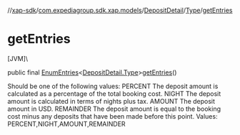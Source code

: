 //[xap-sdk](../../../../index.md)/[com.expediagroup.sdk.xap.models](../../index.md)/[DepositDetail](../index.md)/[Type](index.md)/[getEntries](get-entries.md)

# getEntries

[JVM]\

public final [EnumEntries](https://kotlinlang.org/api/latest/jvm/stdlib/kotlin.enums/-enum-entries/index.html)&lt;[DepositDetail.Type](index.md)&gt;[getEntries](get-entries.md)()

Should be one of the following values: PERCENT The deposit amount is calculated as a percentage of the total booking cost. NIGHT The deposit amount is calculated in terms of nights plus tax. AMOUNT The deposit amount in USD. REMAINDER The deposit amount is equal to the booking cost minus any deposits that have been made before this point. Values: PERCENT,NIGHT,AMOUNT,REMAINDER
